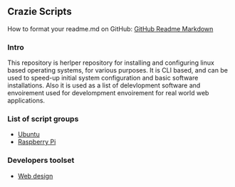 ## Crazie Scripts

How to format your readme.md on GitHub: [GitHub Readme Markdown](https://guides.github.com/features/mastering-markdown/)

### Intro

This repository is herlper repository for installing and configuring linux based operating systems, for various purposes.
It is CLI based, and can be used to speed-up initial system configuration and basic software installations. Also it is used as a list of
delevlopment software and envoirement used for develompment envoirement for real world web applications.

### List of script groups

- [Ubuntu](https://github.com/crazieNephilim/crazie_scripts/blob/master/ubuntu_scripts/README_UBUNTU.md)
- [Raspberry Pi](https://github.com/crazieNephilim/crazie_scripts/blob/master/raspberry_scripts/README_RBPI.md)

### Developers toolset

- [Web design](https://github.com/crazieNephilim/crazie_scripts/blob/master/LOA.MD)
